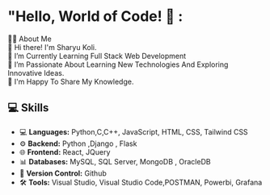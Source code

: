 # "Hello, World of Code! 👋 :
👩‍💻 About Me<br>👋 Hi there! I'm Sharyu Koli.<br>🔭 I’m Currently Learning Full Stack Web Development<br>🌱 I’m Passionate About Learning New Technologies And Exploring Innovative Ideas.<br>💬 I'm Happy To Share My Knowledge.
 

## 💻 Skills
 
- 💻 **Languages:** Python,C,C++, JavaScript, HTML, CSS, Tailwind CSS
- ⚙️ **Backend:** Python ,Django , Flask 
- 🌐 **Frontend:** React, JQuery
- 📊 **Databases:** MySQL, SQL Server, MongoDB , OracleDB
- 📜 **Version Control:** Github
- 🛠️ **Tools:** Visual Studio, Visual Studio Code,POSTMAN, Powerbi, Grafana
